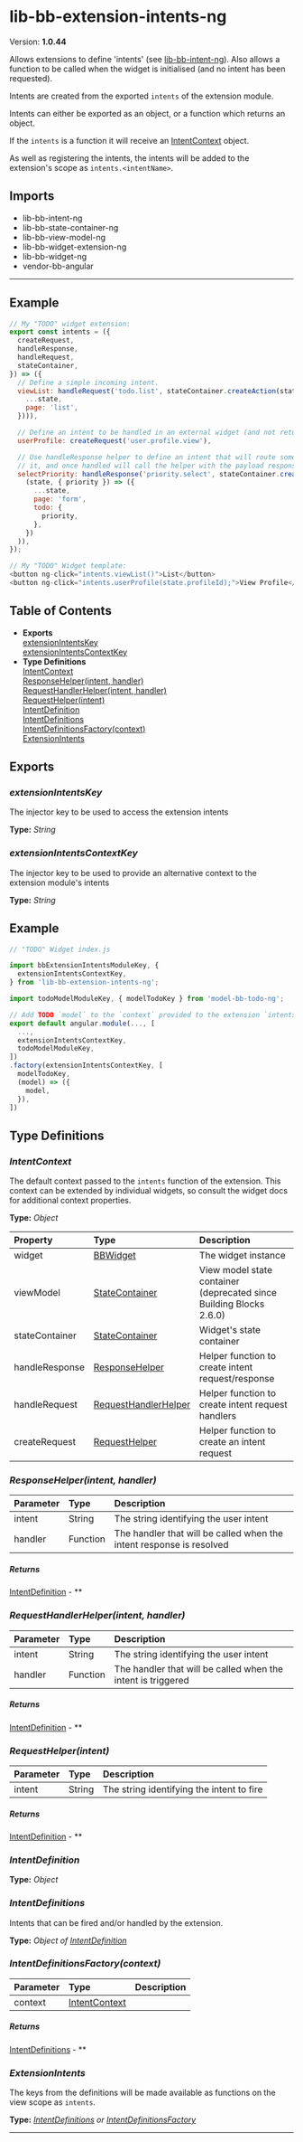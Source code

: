 # lib-bb-extension-intents-ng


Version: **1.0.44**

Allows extensions to define 'intents' (see
[lib-bb-intent-ng](lib-bb-intent-ng.html#lib-bb-intent-ng)). Also allows a
function to be called when the widget is initialised (and no intent has been requested).

Intents are created from the exported `intents` of the extension module.

Intents can either be exported as an object, or a function which returns an object.

If the `intents` is a function it will receive an [IntentContext](#IntentContext) object.

As well as registering the intents, the intents will be added to the extension's scope
as `intents.<intentName>`.

## Imports

* lib-bb-intent-ng
* lib-bb-state-container-ng
* lib-bb-view-model-ng
* lib-bb-widget-extension-ng
* lib-bb-widget-ng
* vendor-bb-angular

---

## Example

```javascript
// My "TODO" widget extension:
export const intents = ({
  createRequest,
  handleResponse,
  handleRequest,
  stateContainer,
}) => ({
  // Define a simple incoming intent.
  viewList: handleRequest('todo.list', stateContainer.createAction(state => ({
    ...state,
    page: 'list',
  }))),

  // Define an intent to be handled in an external widget (and not return)
  userProfile: createRequest('user.profile.view'),

  // Use handleResponse helper to define an intent that will route somewhere else to handle
  // it, and once handled will call the helper with the payload response.
  selectPriority: handleResponse('priority.select', stateContainer.createAction(
    (state, { priority }) => ({
      ...state,
      page: 'form',
      todo: {
        priority,
      },
    })
  )),
});

// My "TODO" Widget template:
<button ng-click="intents.viewList()">List</button>
<button ng-click="intents.userProfile(state.profileId);">View Profile</button>
```

## Table of Contents
- **Exports**<br/>    <a href="#extensionIntentsKey">extensionIntentsKey</a><br/>    <a href="#extensionIntentsContextKey">extensionIntentsContextKey</a><br/>
- **Type Definitions**<br/>    <a href="#IntentContext">IntentContext</a><br/>    <a href="#ResponseHelper">ResponseHelper(intent, handler)</a><br/>    <a href="#RequestHandlerHelper">RequestHandlerHelper(intent, handler)</a><br/>    <a href="#RequestHelper">RequestHelper(intent)</a><br/>    <a href="#IntentDefinition">IntentDefinition</a><br/>    <a href="#IntentDefinitions">IntentDefinitions</a><br/>    <a href="#IntentDefinitionsFactory">IntentDefinitionsFactory(context)</a><br/>    <a href="#ExtensionIntents">ExtensionIntents</a><br/>

## Exports

### <a name="extensionIntentsKey"></a>*extensionIntentsKey*

The injector key to be used to access the extension intents

**Type:** *String*

### <a name="extensionIntentsContextKey"></a>*extensionIntentsContextKey*

The injector key to be used to provide an alternative context to the extension module's intents

**Type:** *String*


## Example

```javascript
// "TODO" Widget index.js

import bbExtensionIntentsModuleKey, {
  extensionIntentsContextKey,
} from 'lib-bb-extension-intents-ng';

import todoModelModuleKey, { modelTodoKey } from 'model-bb-todo-ng';

// Add TODO `model` to the `context` provided to the extension `intents` key
export default angular.module(..., [
  ...,
  extensionIntentsContextKey,
  todoModelModuleKey,
])
.factory(extensionIntentsContextKey, [
  modelTodoKey,
  (model) => ({
    model,
  }),
])
```

## Type Definitions


### <a name="IntentContext"></a>*IntentContext*

The default context passed to the `intents` function of the extension. This context can be
extended by individual widgets, so consult the widget docs for additional context properties.

**Type:** *Object*


| Property | Type | Description |
| :-- | :-- | :-- |
| widget | [BBWidget](lib-bb-widget.html#BBWidget) | The widget instance |
| viewModel | [StateContainer](lib-bb-state-container.html#StateContainer) | View model state container (deprecated since Building Blocks 2.6.0) |
| stateContainer | [StateContainer](lib-bb-state-container.html#StateContainer) | Widget's state container |
| handleResponse | [ResponseHelper](#ResponseHelper) | Helper function to create intent request/response |
| handleRequest | [RequestHandlerHelper](#RequestHandlerHelper) | Helper function to create intent request handlers |
| createRequest | [RequestHelper](#RequestHelper) | Helper function to create an intent request |


### <a name="ResponseHelper"></a>*ResponseHelper(intent, handler)*


| Parameter | Type | Description |
| :-- | :-- | :-- |
| intent | String | The string identifying the user intent |
| handler | Function | The handler that will be called when the intent response is resolved |

##### Returns

[IntentDefinition](#IntentDefinition) - **


### <a name="RequestHandlerHelper"></a>*RequestHandlerHelper(intent, handler)*


| Parameter | Type | Description |
| :-- | :-- | :-- |
| intent | String | The string identifying the user intent |
| handler | Function | The handler that will be called when the intent is triggered |

##### Returns

[IntentDefinition](#IntentDefinition) - **


### <a name="RequestHelper"></a>*RequestHelper(intent)*


| Parameter | Type | Description |
| :-- | :-- | :-- |
| intent | String | The string identifying the intent to fire |

##### Returns

[IntentDefinition](#IntentDefinition) - **

### <a name="IntentDefinition"></a>*IntentDefinition*


**Type:** *Object*


### <a name="IntentDefinitions"></a>*IntentDefinitions*

Intents that can be fired and/or handled by the extension.

**Type:** *Object of [IntentDefinition](#IntentDefinition)*



### <a name="IntentDefinitionsFactory"></a>*IntentDefinitionsFactory(context)*


| Parameter | Type | Description |
| :-- | :-- | :-- |
| context | [IntentContext](#IntentContext) |  |

##### Returns

[IntentDefinitions](#IntentDefinitions) - **

### <a name="ExtensionIntents"></a>*ExtensionIntents*

The keys from the definitions will be made available as functions on the view scope as `intents`.

**Type:** *[IntentDefinitions](#IntentDefinitions) or [IntentDefinitionsFactory](#IntentDefinitionsFactory)*


---
